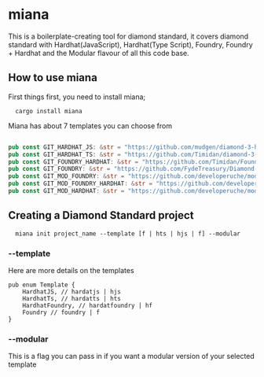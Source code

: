 # miana
This is a boilerplate-creating tool for diamond standard, it covers diamond standard with Hardhat(JavaScript), Hardhat(Type Script), Foundry, Foundry + Hardhat and the Modular flavour of all this code base. 

## How to use miana 
First things first, you need to install miana;

```
  cargo install miana
```

Miana has about 7 templates you can choose from 

```rust

pub const GIT_HARDHAT_JS: &str = "https://github.com/mudgen/diamond-3-hardhat.git";
pub const GIT_HARDHAT_TS: &str = "https://github.com/Timidan/diamond-3-hardhat-typechain.git";
pub const GIT_FOUNDRY_HARDHAT: &str = "https://github.com/Timidan/Foundry-Hardhat-Diamonds.git";
pub const GIT_FOUNDRY: &str = "https://github.com/FydeTreasury/Diamond-Foundry.git";
pub const GIT_MOD_FOUNDRY: &str = "https://github.com/developeruche/modularized-diamond-structure-foundry";
pub const GIT_MOD_FOUNDRY_HARDHAT: &str = "https://github.com/developeruche/modularized-diamond-structure-foundry";
pub const GIT_MOD_HARDHAT: &str = "https://github.com/developeruche/modularized-diamond-stucture-hardhat";

```

## Creating a Diamond Standard project 

```
  miana init project_name --template [f | hts | hjs | f] --modular
```

### --template 

Here are more details on the templates

```
pub enum Template {
    HardhatJS, // hardatjs | hjs
    HardhatTs, // hardatts | hts
    HardhatFoundry, // hardatfoundry | hf
    Foundry // foundry | f
}
```

### --modular 

This is a flag you can pass in if you want a modular version of your selected template 
